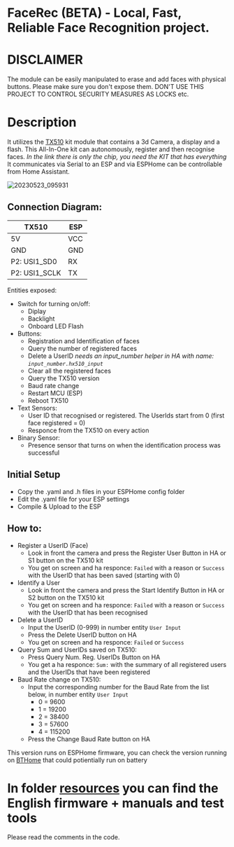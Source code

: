 # FaceRec (BETA) - Local, Fast, Reliable Face Recognition project.

# DISCLAIMER
The module can be easily manipulated to erase and add faces with physical buttons. Please make sure you don't expose them.
DON'T USE THIS PROJECT TO CONTROL SECURITY MEASURES AS LOCKS etc.

# Description
It utilizes the [TX510](https://www.hlktech.net/index.php?id=1077&cateid=761) kit module that contains a 3d Camera, a display and a flash.
This All-In-One kit can autonomously, register and then recognise faces.
*In the link there is only the chip, you need the KIT that has everything*
It communicates via Serial to an ESP and via ESPHome can be controllable from Home Assistant.

![20230523_095931](https://github.com/Chreece/FaceRec_ESPHome/assets/68458228/92994688-31d8-4c0b-8c53-ebfb890ee00a)

## Connection Diagram:
TX510 | ESP | 
-------- | -------- |
5V | VCC | 
GND | GND |
P2: USI1_SD0 | RX |
P2: USI1_SCLK | TX  | 

Entities exposed:
*  Switch for turning on/off: 
   * Diplay
   * Backlight
   * Onboard LED Flash
*  Buttons: 
   * Registration and Identification of faces
   * Query the number of registered faces
   * Delete a UserID *needs an input_number helper in HA with name: `input_number.hx510_input`*
   * Clear all the registered faces
   * Query the TX510 version
   * Baud rate change
   * Restart MCU (ESP)
   * Reboot TX510
*  Text Sensors:
   * User ID that recognised or registered. The UserIds start from 0 (first face registered = 0)
   * Responce from the TX510 on every action
*  Binary Sensor:
   * Presence sensor that turns on when the identification process was successful
    
## Initial Setup
* Copy the .yaml and .h files in your ESPHome config folder
* Edit the .yaml file for your ESP settings
* Compile & Upload to the ESP

## How to:
  * Register a UserID (Face)
    * Look in front the camera and press the Register User Button in HA or S1 button on the TX510 kit
    * You get on screen and ha responce: `Failed` with a reason or `Success` with the UserID that has been saved (starting with 0)
  * Identify a User
    * Look in front the camera and press the Start Identify Button in HA or S2 button on the TX510 kit
    * You get on screen and ha responce: `Failed` with a reason or `Success` with the UserID that has been recognised
  * Delete a UserID
    * Input the UserID (0-999) in number entity `User Input`
    * Press the Delete UserID button on HA
    * You get on screen and ha responce: `Failed` or `Success`
  * Query Sum and UserIDs saved on TX510:
    * Press Query Num. Reg. UserIDs Button on HA
    * You get a ha responce: `Sum:` with the summary of all registered users and the UserIDs that have been registered
  * Baud Rate change on TX510:
    * Input the corresponding number for the Baud Rate from the list below, in number entity `User Input`
      * 0 = 9600
      * 1 = 19200
      * 2 = 38400
      * 3 = 57600
      * 4 = 115200
    * Press the Change Baud Rate button on HA

This version runs on ESPHome firmware, you can check the version running on [BTHome](https://github.com/Chreece/FaceRec_BTHome) that could potientially run on battery

# In folder [resources](https://github.com/Chreece/FaceRec_BTHome/tree/master/resources) you can find the English firmware + manuals and test tools
Please read the comments in the code.
